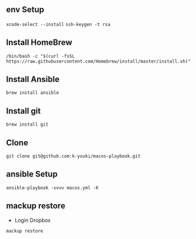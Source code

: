 ## env Setup
`xcode-select --install`
`ssh-keygen -t rsa`

## Install HomeBrew
`/bin/bash -c "$(curl -fsSL https://raw.githubusercontent.com/Homebrew/install/master/install.sh)"`

## Install Ansible
`brew install ansible`

## Install git
`brew install git`

## Clone 
`git clone git@github.com:k-youki/macos-playbook.git`

## ansible Setup
`ansible-playbook -vvvv macos.yml -K`

## mackup restore
- Login Dropbox

`mackup restore`
